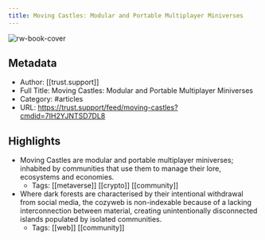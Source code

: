 ```yaml
---
title: Moving Castles: Modular and Portable Multiplayer Miniverses
---
```

![rw-book-cover](https://readwise-assets.s3.amazonaws.com/static/images/article2.74d541386bbf.png)

## Metadata
- Author: [[trust.support]]
- Full Title: Moving Castles: Modular and Portable Multiplayer Miniverses
- Category: #articles
- URL: https://trust.support/feed/moving-castles?cmdid=7IH2YJNTSD7DL8

## Highlights
- Moving Castles are modular and portable multiplayer miniverses; inhabited by communities that use them to manage their lore, ecosystems and economies.
    - Tags: [[metaverse]] [[crypto]] [[community]] 
- Where dark forests are characterised by their intentional withdrawal from social media, the cozyweb is non-indexable because of a lacking interconnection between material, creating unintentionally disconnected islands populated by isolated communities.
    - Tags: [[web]] [[community]] 
